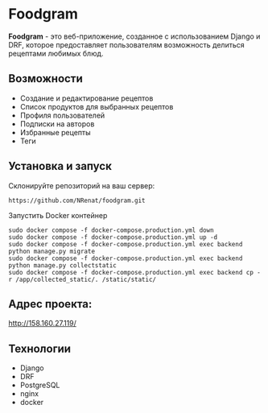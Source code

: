 #  Foodgram

**Foodgram** - это веб-приложение, созданное с использованием Django и DRF, которое предоставляет пользователям возможность делиться рецептами любимых блюд.

## Возможности
* Создание и редактирование рецептов
* Список продуктов для выбранных рецептов
* Профиля пользователей
* Подписки на авторов
* Избранные рецепты
* Теги

## Установка и запуск
Склонируйте репозиторий на ваш сервер: 
 
``` 
https://github.com/NRenat/foodgram.git
```

Запустить Docker контейнер
```
sudo docker compose -f docker-compose.production.yml down
sudo docker compose -f docker-compose.production.yml up -d
sudo docker compose -f docker-compose.production.yml exec backend python manage.py migrate
sudo docker compose -f docker-compose.production.yml exec backend python manage.py collectstatic
sudo docker compose -f docker-compose.production.yml exec backend cp -r /app/collected_static/. /static/static/
```

## Адрес проекта:

http://158.160.27.119/

## Технологии
* Django
* DRF
* PostgreSQL
* nginx
* docker
